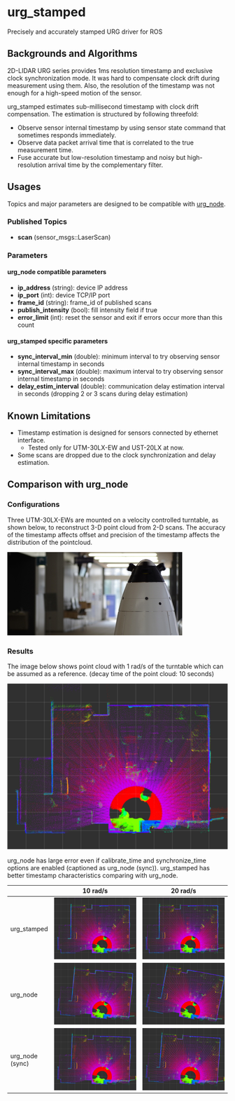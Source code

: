 urg_stamped
====================

Precisely and accurately stamped URG driver for ROS

## Backgrounds and Algorithms

2D-LIDAR URG series provides 1ms resolution timestamp and exclusive clock synchronization mode.
It was hard to compensate clock drift during measurement using them.
Also, the resolution of the timestamp was not enough for a high-speed motion of the sensor.

urg_stamped estimates sub-millisecond timestamp with clock drift compensation.
The estimation is structured by following threefold:
- Observe sensor internal timestamp by using sensor state command that sometimes responds immediately.
- Observe data packet arrival time that is correlated to the true measurement time.
- Fuse accurate but low-resolution timestamp and noisy but high-resolution arrival time by the complementary filter.

## Usages

Topics and major parameters are designed to be compatible with [urg_node](http://wiki.ros.org/urg_node).

### Published Topics

- **scan** (sensor_msgs::LaserScan)

### Parameters

#### urg_node compatible parameters

- **ip_address** (string): device IP address
- **ip_port** (int): device TCP/IP port
- **frame_id** (string): frame_id of published scans
- **publish_intensity** (bool): fill intensity field if true
- **error_limit** (int): reset the sensor and exit if errors occur more than this count

#### urg_stamped specific parameters

- **sync_interval_min** (double): minimum interval to try observing sensor internal timestamp in seconds
- **sync_interval_max** (double): maximum interval to try observing sensor internal timestamp in seconds
- **delay_estim_interval** (double): communication delay estimation interval in seconds (dropping 2 or 3 scans during delay estimation)

## Known Limitations

- Timestamp estimation is designed for sensors connected by ethernet interface.
  - Tested only for UTM-30LX-EW and UST-20LX at now.
- Some scans are dropped due to the clock synchronization and delay estimation.

## Comparison with urg_node

### Configurations

Three UTM-30LX-EWs are mounted on a velocity controlled turntable, as shown below, to reconstruct 3-D point cloud from 2-D scans.
The accuracy of the timestamp affects offset and precision of the timestamp affects the distribution of the pointcloud.

![SQ-LIDAR](doc/images/sqlidar.jpg)

### Results

The image below shows point cloud with 1 rad/s of the turntable which can be assumed as a reference.
(decay time of the point cloud: 10 seconds)

![urg_stamped 1 rad/s](doc/images/urg_stamped_1radps.png)

urg_node has large error even if calibrate_time and synchronize_time options are enabled (captioned as urg_node (sync)).
urg_stamped has better timestamp characteristics comparing with urg_node.

&nbsp;             | 10 rad/s                                                        | 20 rad/s
---                | ---                                                             | ---
urg_stamped        | ![urg_stamped 10 rad/s](doc/images/urg_stamped_10radps.png)     | ![urg_stamped 20 rad/s](doc/images/urg_stamped_20radps.png)
urg_node           | ![urg_node 10 rad/s](doc/images/urg_node_10radps.png)           | ![urg_node 20 rad/s](doc/images/urg_node_20radps.png)
urg_node<br>(sync) | ![urg_node sync 10 rad/s](doc/images/urg_node_sync_10radps.png) | ![urg_node sync_20 rad/s](doc/images/urg_node_sync_20radps.png)
